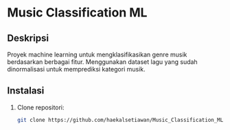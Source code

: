# Music Classification ML

## Deskripsi
Proyek machine learning untuk mengklasifikasikan genre musik berdasarkan berbagai fitur. Menggunakan dataset lagu yang sudah dinormalisasi untuk memprediksi kategori musik.

## Instalasi
1. Clone repositori:
   ```sh
   git clone https://github.com/haekalsetiawan/Music_Classification_ML.git
